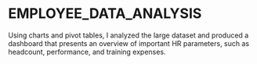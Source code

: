 # EMPLOYEE_DATA_ANALYSIS
Using charts and pivot tables, I analyzed the large dataset and produced a dashboard that presents an overview of important HR parameters, such as headcount, performance, and training expenses.
